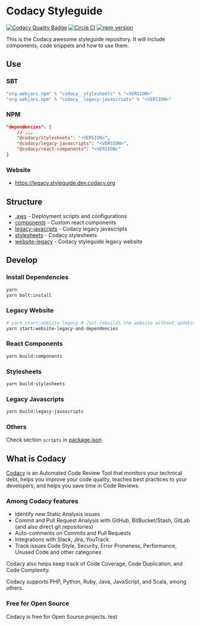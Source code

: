 # Codacy Styleguide

[![Codacy Quality Badge](https://api.codacy.com/project/badge/Grade/2610c28e63ba4f5d9c0c697dca040f7c)](https://www.codacy.com/app/Codacy/styleguide?utm_source=github.com&amp;utm_medium=referral&amp;utm_content=codacy/styleguide&amp;utm_campaign=Badge_Grade)
[![Circle CI](https://circleci.com/gh/codacy/styleguide.svg?style=svg)](https://circleci.com/gh/codacy/styleguide)
[![npm version](http://img.shields.io/npm/v/@codacy/stylesheets.svg?style=flat)](https://npmjs.org/package/@codacy/stylesheets "View this project on npm")

This is the Codacy awesome styleguide repository.
It will include components, code snippets and how to use them.

## Use

### SBT

```scala
"org.webjars.npm" % "codacy__stylesheets" % "<VERSION>"
"org.webjars.npm" % "codacy__legacy-javascripts" % "<VERSION>"
```

### NPM

```json
"dependencies": {
    // ...
    "@codacy/stylesheets": "<VERSION>",
    "@codacy/legacy-javascripts": "<VERSION>",
    "@codacy/react-components": "<VERSION>"
}
```

### Website

- https://legacy.styleguide.dev.codacy.org

## Structure

- [.aws](./.aws) - Deployment scripts and configurations
- [components](./components) - Custom react components
- [legacy-javacripts](./legacy-javascripts) - Codacy legacy javascripts
- [stylesheets](./stylesheets) - Codacy stylesheets
- [website-legacy](./website-legacy) - Codacy styleguide legacy website

## Develop

### Install Dependencies

```sh
yarn
yarn bolt:install
```

### Legacy Website

```sh
# yarn start:website-legacy # Just rebuilds the website without updating on dependency changes
yarn start:website-legacy-and-dependencies
```

### React Components

```sh
yarn build:components
```

### Stylesheets

```sh
yarn build:stylesheets
```

### Legacy Javascripts

```sh
yarn build:legacy-javascripts
```

### Others

Check section `scripts` in [package.json](./package.json)

## What is Codacy

[Codacy](https://www.codacy.com/) is an Automated Code Review Tool that monitors your technical debt,
helps you improve your code quality, teaches best practices to your developers, and helps you save time in Code Reviews.

### Among Codacy features

- Identify new Static Analysis issues
- Commit and Pull Request Analysis with GitHub, BitBucket/Stash, GitLab (and also direct git repositories)
- Auto-comments on Commits and Pull Requests
- Integrations with Slack, Jira, YouTrack
- Track issues Code Style, Security, Error Proneness, Performance, Unused Code and other categories

Codacy also helps keep track of Code Coverage, Code Duplication, and Code Complexity.

Codacy supports PHP, Python, Ruby, Java, JavaScript, and Scala, among others.

### Free for Open Source

Codacy is free for Open Source projects.
test
